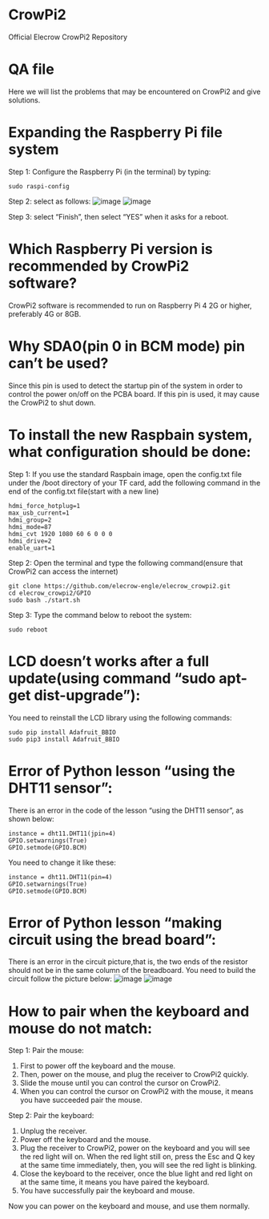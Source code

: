 # CrowPi2
Official Elecrow CrowPi2 Repository



# QA file
Here we will list the problems that may be encountered on CrowPi2 and give solutions.



# Expanding the Raspberry Pi file system
Step 1: Configure the Raspberry Pi (in the terminal) by typing:

````
sudo raspi-config
````

Step 2: select as follows:
![image](https://github.com/Elecrow-RD/CrowPi2/blob/main/1.png)
![image](https://github.com/Elecrow-RD/CrowPi2/blob/main/2.png)

Step 3: select “Finish”, then select “YES” when it asks for a reboot.



# Which Raspberry Pi version is recommended by CrowPi2 software?
CrowPi2 software is recommended to run on Raspberry Pi 4 2G or higher, preferably 4G or 8GB.



# Why SDA0(pin 0 in BCM mode) pin can’t be used?
Since this pin is used to detect the startup pin of the system in order to control the power on/off on the PCBA board. If this pin is used, it may cause the CrowPi2 to shut down.



# To install the new Raspbain system, what configuration should be done:
Step 1: If you use the standard Raspbain image, open the config.txt file under the /boot directory of your TF card, add the following command in the end of the config.txt file(start with a new line)

````
hdmi_force_hotplug=1
max_usb_current=1
hdmi_group=2
hdmi_mode=87
hdmi_cvt 1920 1080 60 6 0 0 0
hdmi_drive=2
enable_uart=1
````

Step 2: Open the terminal and type the following command(ensure that CrowPi2 can access the internet)

````
git clone https://github.com/elecrow-engle/elecrow_crowpi2.git
cd elecrow_crowpi2/GPIO
sudo bash ./start.sh 
````

Step 3: Type the command below to reboot the system:

````
sudo reboot 
````



# LCD doesn’t works after a full update(using command “sudo apt-get dist-upgrade”):
You need to reinstall the LCD library using the following commands:

````
sudo pip install Adafruit_BBIO
sudo pip3 install Adafruit_BBIO
````



# Error of Python lesson “using the DHT11 sensor”:
There is an error in the code of the lesson “using the DHT11 sensor”, as shown below:
  
````
instance = dht11.DHT11(jpin=4)
GPIO.setwarnings(True)
GPIO.setmode(GPIO.BCM)
````


You need to change it like these:

````
instance = dht11.DHT11(pin=4)
GPIO.setwarnings(True)
GPIO.setmode(GPIO.BCM)
````



# Error of Python lesson “making circuit using the bread board”:
There is an error in the circuit picture,that is, the two ends of the resistor should not be in the same column of the breadboard. You need to build the circuit follow the picture below:
![image](https://github.com/Elecrow-RD/CrowPi2/blob/main/4.png)
![image](https://github.com/Elecrow-RD/CrowPi2/blob/main/5.png)



# How to pair when the keyboard and mouse do not match:
Step 1:
Pair the mouse:
1. First to power off the keyboard and the mouse.
2. Then, power on the mouse, and plug the receiver to CrowPi2 quickly.
3. Slide the mouse until you can control the cursor on CrowPi2.
4. When you can control the cursor on CrowPi2 with the mouse, it means you have succeeded pair the mouse. 

Step 2:
Pair the keyboard:
1. Unplug the receiver.
2. Power off the keyboard and the mouse.
3. Plug the receiver to CrowPi2, power on the keyboard and you will see the red light will on. When the red light still on, press the Esc and Q key at the same time immediately, then, you will see the red light is blinking.
4. Close the keyboard to the receiver, once the blue light and red light on at the same time, it means you have paired the keyboard.
5. You have successfully pair the keyboard and mouse.

Now you can power on the keyboard and mouse, and use them normally.
